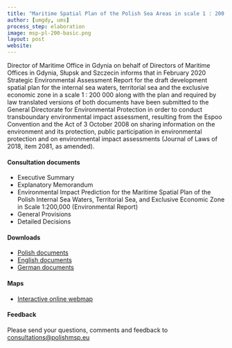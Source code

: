 ```yaml
---
title: "Maritime Spatial Plan of the Polish Sea Areas in scale 1 : 200 000"
author: [umgdy, ums]
process_step: elaboration
image: msp-pl-200-basic.png
layout: post
website: 
---
```


Director of Maritime Office in Gdynia on behalf of Directors of Maritime Offices in Gdynia, Słupsk and Szczecin
informs that in February 2020 Strategic Environmental Assessment Report for the draft development spatial plan 
for the internal sea waters, territorial sea and the exclusive economic zone in a scale 1&nbsp;:&nbsp;200&nbsp;000 
along with the plan and required by law translated versions of both documents have been submitted 
to the General Directorate for Environmental Protection in order to conduct transboundary environmental impact assessment, 
resulting from the Espoo Convention and the Act of 3 October 2008 on sharing information on the environment and its protection, 
public participation in environmental protection and on environmental impact assessments 
(Journal of Laws of 2018, item 2081, as amended).


#### Consultation documents

- Executive Summary
- Explanatory Memorandum
- Environmental Impact Prediction for the Maritime Spatial Plan of the Polish Internal Sea Waters, Territorial Sea, and Exclusive Economic Zone
in Scale 1:200,000 (Environmental Report)
- General Provisions
- Detailed Decisions

#### Downloads

- [Polish documents](https://github.com/polishmsp/polish-sea-areas/releases/download/v3.0.0-espoo/msp-polish-sea-areas-pl.zip)
- [English documents](https://github.com/polishmsp/polish-sea-areas/releases/download/v3.0.0-espoo/msp-polish-sea-areas-en.zip)
- [German documents](https://github.com/polishmsp/polish-sea-areas/releases/download/v3.0.0-espoo/msp-polish-sea-areas-de.zip)

#### Maps

- [Interactive online webmap](https://mapy.umgdy.gov.pl/pzp/apps/webappviewer/index.html?id=0540604136b54738b1e0494c40f297ab)

#### Feedback

Please send your questions, comments and feedback to <consultations@polishmsp.eu>
